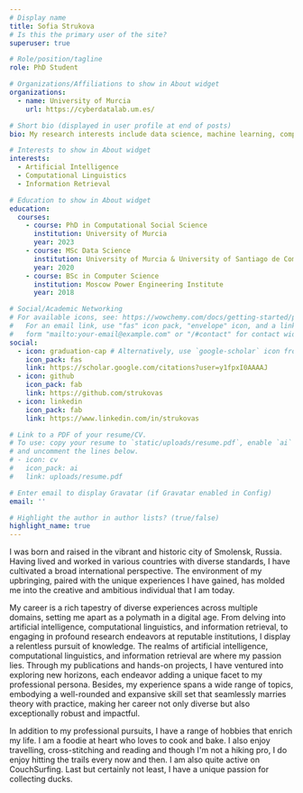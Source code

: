 ```yaml
---
# Display name
title: Sofia Strukova
# Is this the primary user of the site?
superuser: true

# Role/position/tagline
role: PhD Student

# Organizations/Affiliations to show in About widget
organizations:
  - name: University of Murcia
    url: https://cyberdatalab.um.es/

# Short bio (displayed in user profile at end of posts)
bio: My research interests include data science, machine learning, computational social science and learning analytics.

# Interests to show in About widget
interests:
  - Artificial Intelligence
  - Computational Linguistics
  - Information Retrieval

# Education to show in About widget
education:
  courses:
    - course: PhD in Computational Social Science
      institution: University of Murcia
      year: 2023
    - course: MSc Data Science
      institution: University of Murcia & University of Santiago de Compostela
      year: 2020
    - course: BSc in Computer Science
      institution: Moscow Power Engineering Institute
      year: 2018

# Social/Academic Networking
# For available icons, see: https://wowchemy.com/docs/getting-started/page-builder/#icons
#   For an email link, use "fas" icon pack, "envelope" icon, and a link in the
#   form "mailto:your-email@example.com" or "/#contact" for contact widget.
social:
  - icon: graduation-cap # Alternatively, use `google-scholar` icon from `ai` icon pack
    icon_pack: fas
    link: https://scholar.google.com/citations?user=y1fpxI0AAAAJ
  - icon: github
    icon_pack: fab
    link: https://github.com/strukovas
  - icon: linkedin
    icon_pack: fab
    link: https://www.linkedin.com/in/strukovas

# Link to a PDF of your resume/CV.
# To use: copy your resume to `static/uploads/resume.pdf`, enable `ai` icons in `params.toml`,
# and uncomment the lines below.
# - icon: cv
#   icon_pack: ai
#   link: uploads/resume.pdf

# Enter email to display Gravatar (if Gravatar enabled in Config)
email: ''

# Highlight the author in author lists? (true/false)
highlight_name: true
---
```


I was born and raised in the vibrant and historic city of Smolensk, Russia. Having lived and worked in various countries with diverse standards, I have cultivated a broad international perspective. The environment of my upbringing, paired with the unique experiences I have gained, has molded me into the creative and ambitious individual that I am today.

My career is a rich tapestry of diverse experiences across multiple domains, setting me apart as a polymath in a digital age. From delving into artificial intelligence, computational linguistics, and information retrieval, to engaging in profound research endeavors at reputable institutions, I display a relentless pursuit of knowledge. The realms of artificial intelligence, computational linguistics, and information retrieval are where my passion lies. Through my publications and hands-on projects, I have ventured into exploring new horizons, each endeavor adding a unique facet to my professional persona. Besides, my experience spans a wide range of topics, embodying a well-rounded and expansive skill set that seamlessly marries theory with practice, making her career not only diverse but also exceptionally robust and impactful. 

In addition to my professional pursuits, I have a range of hobbies that enrich my life. I am a foodie at heart who loves to cook and bake. I also enjoy travelling, cross-stitching and reading and though I'm not a hiking pro, I do enjoy hitting the trails every now and then. I am also quite active on CouchSurfing. Last but certainly not least, I have a unique passion for collecting ducks.